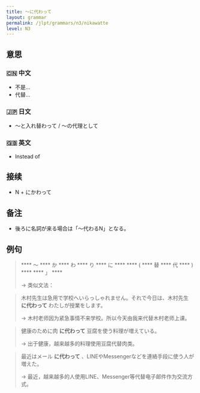 ```yaml
---
title: 〜に代わって
layout: grammar
permalink: /jlpt/grammars/n3/nikawatte
level: N3
---
```


## 意思

### 🇨🇳 中文

- 不是...
- 代替...

### 🇯🇵 日文

- 〜と入れ替わって / 〜の代理として

### 🇬🇧 英文

- Instead of

## 接续

- N + にかわって

## 备注

- 後ろに名詞が来る場合は「〜代わるN」となる。

## 例句

> **** 〜 **** か **** わ **** り **** に ****   **** ( **** 替 **** 代 **** ) ****   **** 」 ****
>
> → 类似文法：

> 木村先生は急用で学校へいらっしゃれません。それで今日は、木村先生 **に代わって** わたしが授業をします。
>
> → 木村老师因为紧急事情不来学校。所以今天由我来代替木村老师上课。

> 健康のために肉 **に代わって** 豆腐を使う料理が増えている。
>
> → 出于健康，越来越多的料理使用豆腐代替肉类。

> 最近はメール **に代わって** 、LINEやMessengerなどを連絡手段に使う人が増えた。
>
> → 最近，越来越多的人使用LINE、Messenger等代替电子邮件作为交流方式。

